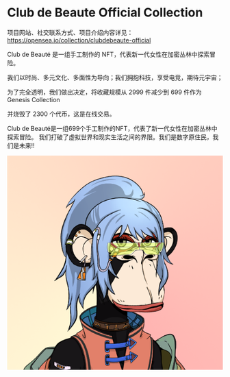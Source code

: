 # Club de Beaute Official Collection

项目网站、社交联系方式、项目介绍内容详见：https://opensea.io/collection/clubdebeaute-official

Club de Beauté 是一组手工制作的 NFT，代表新一代女性在加密丛林中探索冒险。

我们以时尚、多元文化、多面性为导向；我们拥抱科技，享受电竞，期待元宇宙；

为了完全透明，我们做出决定，将收藏规模从 2999 件减少到 699 件作为 Genesis Collection

并烧毁了 2300 个代币，这是在线交易。

Club de Beauté是一组699个手工制作的NFT，代表了新一代女性在加密丛林中探索冒险。
我们打破了虚拟世界和现实生活之间的界限。我们是数字原住民，我们是未来!!

![nft](01.png)
